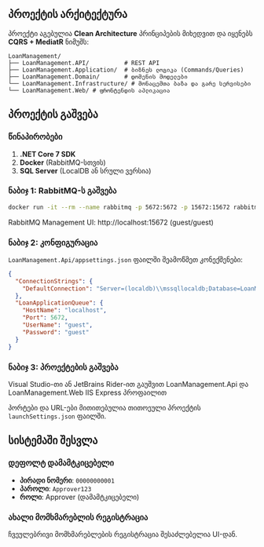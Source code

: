 
## პროექტის არქიტექტურა

პროექტი აგებულია **Clean Architecture** პრინციპების მიხედვით და იყენებს **CQRS + MediatR** ნიმუშს:

```
LoanManagement/
├── LoanManagement.API/          # REST API 
├── LoanManagement.Application/  # ბიზნეს ლოგიკა (Commands/Queries)
├── LoanManagement.Domain/       # დომენის მოდელები
└── LoanManagement.Infrastructure/ # მონაცემთა ბაზა და გარე სერვისები
└── LoanManagement.Web/ # ფრონტენდის აპლიკაცია
```

##  პროექტის გაშვება

### წინაპირობები

1. **.NET Core 7 SDK**
2. **Docker** (RabbitMQ-სთვის)
3. **SQL Server** (LocalDB ან სრული ვერსია)

### ნაბიჯ 1: RabbitMQ-ს გაშვება

```bash
docker run -it --rm --name rabbitmq -p 5672:5672 -p 15672:15672 rabbitmq:4-management
```

RabbitMQ Management UI: http://localhost:15672 (guest/guest)

### ნაბიჯ 2: კონფიგურაცია

`LoanManagement.Api/appsettings.json` ფაილში შეამოწმეთ კონექშენები:

```json
{
  "ConnectionStrings": {
    "DefaultConnection": "Server=(localdb)\\mssqllocaldb;Database=LoanManagementDb;Trusted_Connection=true;"
  },
  "LoanApplicationQueue": {
    "HostName": "localhost",
    "Port": 5672,
    "UserName": "guest",
    "Password": "guest"
  }
}
```

### ნაბიჯ 3: პროექტების გაშვება

Visual Studio-თი ან JetBrains Rider-ით გაუშვით LoanManagement.Api და LoanManagement.Web IIS Express პროფაილით 

პორტები და URL-ები მითითებულია თითოეული პროექტის `launchSettings.json` ფაილში.

## სისტემაში შესვლა

### დეფოლტ დამამტკიცებელი
- **პირადი ნომერი**: `00000000001`
- **პაროლი**: `Approver123`
- **როლი**: Approver (დამამტკიცებელი)

### ახალი მომხმარებლის რეგისტრაცია
ჩვეულებრივი მომხმარებლების რეგისტრაცია შესაძლებელია UI-დან.
